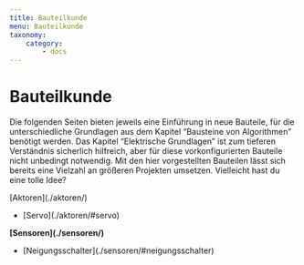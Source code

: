 ```yaml
---
title: Bauteilkunde
menu: Bauteilkunde
taxonomy:
    category:
        - docs
---
```


# Bauteilkunde

<style>
    h1 {
  		counter-set: h1 5 ;
	}
</style>

Die folgenden Seiten bieten jeweils eine Einführung in neue Bauteile, für die unterschiedliche Grundlagen aus dem Kapitel “Bausteine von Algorithmen” benötigt werden. Das Kapitel “Elektrische Grundlagen” ist zum tieferen Verständnis sicherlich hilfreich, aber für diese vorkonfigurierten Bauteile nicht unbedingt notwendig. Mit den hier vorgestellten Bauteilen lässt sich bereits eine Vielzahl an größeren Projekten umsetzen. Vielleicht hast du eine tolle Idee?

<div class="flex-box">
    <div class="overview-card">
    <p markdown="1">[Aktoren](./aktoren/)</p>
    <ul>
        <li markdown="1">[Servo](./aktoren/#servo)</li>
    </ul>
    </div>
    <div class="overview-card">
    <strong markdown="1">[Sensoren](./sensoren/)</strong>
    <ul>
        <li markdown="1">[Neigungsschalter](./sensoren/#neigungsschalter)</li>
    </ul>
    </div>
</div>